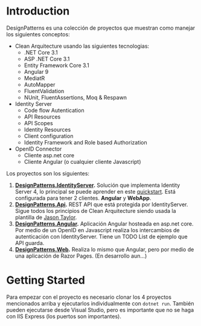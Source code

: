 # Introduction 
DesignPatterns es una colección de proyectos que muestran como manejar los siguientes conceptos:

- Clean Arquitecture usando las siguientes tecnologias:
    - .NET Core 3.1
    - ASP .NET Core 3.1
    - Entity Framework Core 3.1
    - Angular 9
    - MediatR
    - AutoMapper
    - FluentValidation
    - NUnit, FluentAssertions, Moq & Respawn
- Identity Server
    - Code flow Autentication
    - API Resources
    - API Scopes
    - Identity Resources
    - Client configuration
    - Identity Framework and Role based Authorization
- OpenID Connector
    - Cliente asp.net core
    - Cliente Angular (o cualquier cliente Javascript)

Los proyectos son los siguientes:

1. **[DesignPatterns.IdentityServer](https://dev.azure.com/intelectix/Design%20Patterns/_git/DesignPatterns.IdentityServer).** Solución que implementa Identity Server 4, lo principal se puede aprender en este [quickstart](https://identityserver4.readthedocs.io/en/latest/quickstarts/0_overview.html). Está configurada para tener 2 clientes. **Angular** y **WebApp**.
2. **[DesignPatterns.Api](https://dev.azure.com/intelectix/Design%20Patterns/_git/DesignPatterns.Api).** REST API que está protegida por IdentityServer. Sigue todos los principios de Clean Arquitecture siendo usada la plantilla de [Jason Taylor](https://jasontaylor.dev/clean-architecture-getting-started/).
3. **[DesignPatterns.Angular](https://dev.azure.com/intelectix/Design%20Patterns/_git/DesignPatterns.Angular).** Aplicación Angular hosteada en asp.net core. Por medio de un OpenID en Javascript realiza los intercambios de autenticación con IdentityServer. Tiene un TODO List de ejemplo que API guarda.
4. **[DesignPatterns.Web](https://dev.azure.com/intelectix/Design%20Patterns/_git/DesignPatterns.Web).** Realiza lo mismo que Angular, pero por medio de una aplicación de Razor Pages. (En desarrollo aun...)

# Getting Started
Para empezar con el proyecto es necesario clonar los 4 proyectos mencionados arriba y ejecutarlos individualmente con `dotnet run`. También pueden ejecutarse desde Visual Studio, pero es importante que no se haga con IIS Express (los puertos son importantes).

